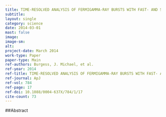 ```yaml
---
title: TIME-RESOLVED ANALYSIS OF FERMIGAMMA-RAY BURSTS WITH FAST- AND SLOW-COOLED SYNCHROTRON PHOTON MODELS
subtitle: 
layout: single
category: science
date: 2014-03-01
mast: false
image: 
image-sm: 
alt: 
project-date: March 2014
work-type: Paper
paper-type: Main
ref-authors: Burgess, J. Michael, et al.
ref-year: 2014
ref-title: TIME-RESOLVED ANALYSIS OF FERMIGAMMA-RAY BURSTS WITH FAST- AND SLOW-COOLED SYNCHROTRON PHOTON MODELS
ref-journal: ApJ
ref-vol: 784
ref-page: 17
ref-doi: 10.1088/0004-637X/784/1/17
cite-count: 73
---
```



##Abstract
